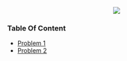 <p align="center">
<img src="https://projecteuler.net/profile/kannna542.png">
</p>

### Table Of Content

- [Problem 1](answer/problem1.c)
- [Problem 2](answer/problem2.c)
